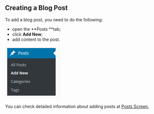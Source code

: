 ## Creating a Blog Post

To add a blog post, you need to do the following:

* open the **Posts **tab;
* click **Add New**;
* add content to the post.

![](/assets/45279828import.png)

You can check detailed information about adding posts at [Posts Screen.](https://codex.wordpress.org/Posts_Add_New_SubPanel)

